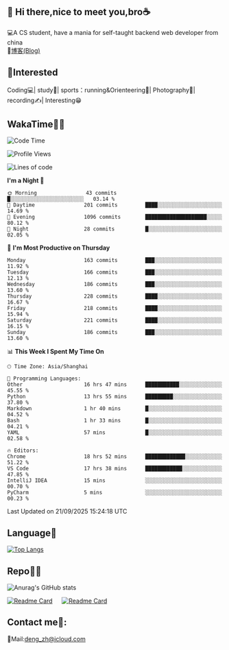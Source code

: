 👋 Hi there,nice to meet you,bro☕
---
💻A CS student, have a mania for self-taught backend web developer from china   
📌[博客(Blog)](https://github.com/HealUP/MyBlog)

 <!-- waka-box start -->
 <!-- waka-box end -->
 
🧲**Interested**
--
Coding💻| study📖| sports：running&Orienteering🏃‍| Photography📸| recording✍️| Interesting😁

WakaTime👨‍💻
---
<!--START_SECTION:waka-->
![Code Time](http://img.shields.io/badge/Code%20Time-3%2C617%20hrs%2052%20mins-blue)

![Profile Views](http://img.shields.io/badge/Profile%20Views-0-blue)

![Lines of code](https://img.shields.io/badge/From%20Hello%20World%20I%27ve%20Written-205.1%20thousand%20lines%20of%20code-blue)

**I'm a Night 🦉** 

```text
🌞 Morning                43 commits          █░░░░░░░░░░░░░░░░░░░░░░░░   03.14 % 
🌆 Daytime                201 commits         ████░░░░░░░░░░░░░░░░░░░░░   14.69 % 
🌃 Evening                1096 commits        ████████████████████░░░░░   80.12 % 
🌙 Night                  28 commits          █░░░░░░░░░░░░░░░░░░░░░░░░   02.05 % 
```
📅 **I'm Most Productive on Thursday** 

```text
Monday                   163 commits         ███░░░░░░░░░░░░░░░░░░░░░░   11.92 % 
Tuesday                  166 commits         ███░░░░░░░░░░░░░░░░░░░░░░   12.13 % 
Wednesday                186 commits         ███░░░░░░░░░░░░░░░░░░░░░░   13.60 % 
Thursday                 228 commits         ████░░░░░░░░░░░░░░░░░░░░░   16.67 % 
Friday                   218 commits         ████░░░░░░░░░░░░░░░░░░░░░   15.94 % 
Saturday                 221 commits         ████░░░░░░░░░░░░░░░░░░░░░   16.15 % 
Sunday                   186 commits         ███░░░░░░░░░░░░░░░░░░░░░░   13.60 % 
```


📊 **This Week I Spent My Time On** 

```text
🕑︎ Time Zone: Asia/Shanghai

💬 Programming Languages: 
Other                    16 hrs 47 mins      ███████████░░░░░░░░░░░░░░   45.55 % 
Python                   13 hrs 55 mins      █████████░░░░░░░░░░░░░░░░   37.80 % 
Markdown                 1 hr 40 mins        █░░░░░░░░░░░░░░░░░░░░░░░░   04.52 % 
Bash                     1 hr 33 mins        █░░░░░░░░░░░░░░░░░░░░░░░░   04.21 % 
YAML                     57 mins             █░░░░░░░░░░░░░░░░░░░░░░░░   02.58 % 

🔥 Editors: 
Chrome                   18 hrs 52 mins      █████████████░░░░░░░░░░░░   51.22 % 
VS Code                  17 hrs 38 mins      ████████████░░░░░░░░░░░░░   47.85 % 
IntelliJ IDEA            15 mins             ░░░░░░░░░░░░░░░░░░░░░░░░░   00.70 % 
PyCharm                  5 mins              ░░░░░░░░░░░░░░░░░░░░░░░░░   00.23 % 
```


 Last Updated on 21/09/2025 15:24:18 UTC
<!--END_SECTION:waka-->

Language🚀
---
[![Top Langs](https://github-readme-stats.vercel.app/api/top-langs/?username=HealUP&layout=compact&hide_border=true)](https://github.com/HealUP)

Repo🧑‍💻
---
![Anurag's GitHub stats](https://github-readme-stats.vercel.app/api?username=HealUP&count_private=true&show_icons=true&theme=gruvbox&hide_border=true) 

[![Readme Card](https://github-readme-stats.vercel.app/api/pin/?username=HealUP&repo=InternetEy&theme=transparent)](https://github.com/HealUP/InternetEy) &emsp;
[![Readme Card](https://github-readme-stats.vercel.app/api/pin/?username=HealUP&repo=CampusExperience&theme=transparent)](https://github.com/HealUP/CampusExperience)


Contact me📱:
---
📮Mail:deng_zh@icloud.com  
